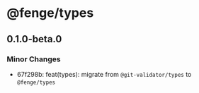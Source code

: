 # @fenge/types

## 0.1.0-beta.0

### Minor Changes

- 67f298b: feat(types): migrate from `@git-validator/types` to `@fenge/types`
